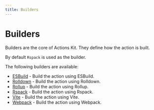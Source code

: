 ```yaml
---
title: Builders
---
```


# Builders

Builders are the core of Actions Kit. They define how the action is built.

By default `Rspack` is used as the builder.

The following builders are available:

- [ESBuild](/builders/esbuild) - Build the action using ESBuild.
- [Rolldown](/builders/rolldown) - Build the action using Rolldown.
- [Rollup](/builders/rollup) - Build the action using Rollup.
- [Rspack](/builders/rspack) - Build the action using Rspack.
- [Vite](/builders/vite) - Build the action using Vite.
- [Webpack](/builders/webpack) - Build the action using Webpack.
